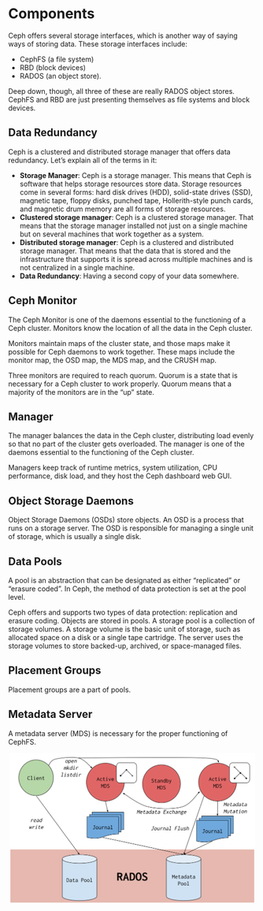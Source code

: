 # Components

Ceph offers several storage interfaces, which is another way of saying ways of storing data. These storage interfaces include:

- CephFS (a file system)
- RBD (block devices)
- RADOS (an object store).

Deep down, though, all three of these are really RADOS object stores. CephFS and RBD are just presenting themselves as file systems and block devices.

## Data Redundancy

Ceph is a clustered and distributed storage manager that offers data redundancy. Let’s explain all of the terms in it:

- **Storage Manager**: Ceph is a storage manager. This means that Ceph is software that helps storage resources store data. Storage resources come in several forms: hard disk drives (HDD), solid-state drives (SSD), magnetic tape, floppy disks, punched tape, Hollerith-style punch cards, and magnetic drum memory are all forms of storage resources.
- **Clustered storage manager**: Ceph is a clustered storage manager. That means that the storage manager installed not just on a single machine but on several machines that work together as a system.
- **Distributed storage manager**: Ceph is a clustered and distributed storage manager. That means that the data that is stored and the infrastructure that supports it is spread across multiple machines and is not centralized in a single machine.
- **Data Redundancy**: Having a second copy of your data somewhere.

## Ceph Monitor

The Ceph Monitor is one of the daemons essential to the functioning of a Ceph cluster. Monitors know the location of all the data in the Ceph cluster.

Monitors maintain maps of the cluster state, and those maps make it possible for Ceph daemons to work together. These maps include the monitor map, the OSD map, the MDS map, and the CRUSH map.

Three monitors are required to reach quorum. Quorum is a state that is necessary for a Ceph cluster to work properly. Quorum means that a majority of the monitors are in the “up” state.

## Manager

The manager balances the data in the Ceph cluster, distributing load evenly so that no part of the cluster gets overloaded. The manager is one of the daemons essential to the functioning of the Ceph cluster.

Managers keep track of runtime metrics, system utilization, CPU performance, disk load, and they host the Ceph dashboard web GUI.

## Object Storage Daemons

Object Storage Daemons (OSDs) store objects. An OSD is a process that runs on a storage server. The OSD is responsible for managing a single unit of storage, which is usually a single disk.

## Data Pools

A pool is an abstraction that can be designated as either “replicated” or “erasure coded”. In Ceph, the method of data protection is set at the pool level.

Ceph offers and supports two types of data protection: replication and erasure coding. Objects are stored in pools. A storage pool is a collection of storage volumes. A storage volume is the basic unit of storage, such as allocated space on a disk or a single tape cartridge. The server uses the storage volumes to store backed-up, archived, or space-managed files.

## Placement Groups

Placement groups are a part of pools.

## Metadata Server

A metadata server (MDS) is necessary for the proper functioning of CephFS.

<div align="center">
    <img src="docs/ceph/images/architecture.svg" width="500" />
</div>
